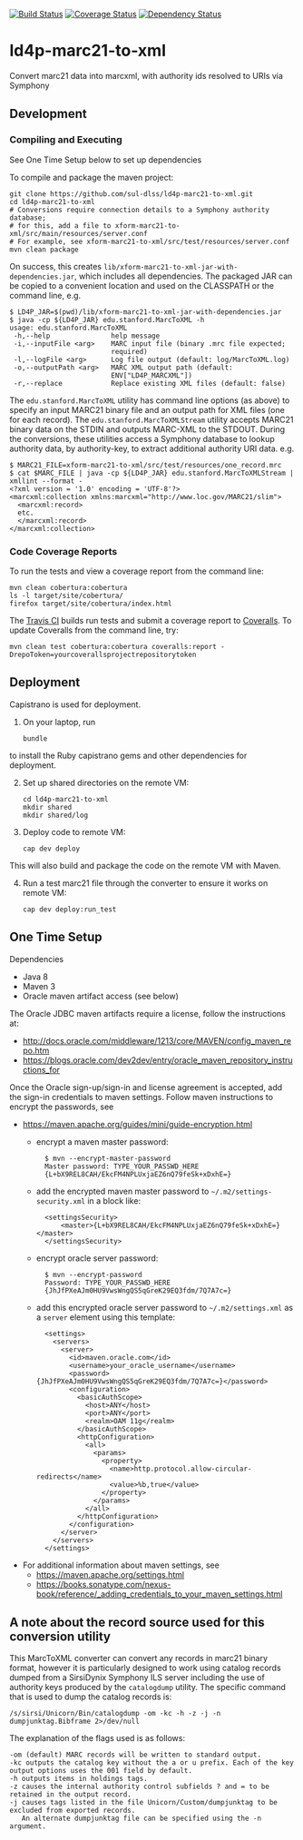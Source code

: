 [![Build Status](https://travis-ci.org/sul-dlss/ld4p-marc21-to-xml.svg?branch=master)](https://travis-ci.org/sul-dlss/ld4p-marc21-to-xml)
[![Coverage Status](https://coveralls.io/repos/github/sul-dlss/ld4p-marc21-to-xml/badge.svg?branch=master)](https://coveralls.io/github/sul-dlss/ld4p-marc21-to-xml?branch=master)
[![Dependency Status](https://gemnasium.com/badges/github.com/sul-dlss/ld4p-marc21-to-xml.svg)](https://gemnasium.com/github.com/sul-dlss/ld4p-marc21-to-xml)

# ld4p-marc21-to-xml
Convert marc21 data into marcxml, with authority ids resolved to URIs via Symphony

## Development

### Compiling and Executing

See One Time Setup below to set up dependencies

To compile and package the maven project:

```
git clone https://github.com/sul-dlss/ld4p-marc21-to-xml.git
cd ld4p-marc21-to-xml
# Conversions require connection details to a Symphony authority database;
# for this, add a file to xform-marc21-to-xml/src/main/resources/server.conf
# For example, see xform-marc21-to-xml/src/test/resources/server.conf
mvn clean package
```

On success, this creates `lib/xform-marc21-to-xml-jar-with-dependencies.jar`, which
includes all dependencies.  The packaged JAR can be copied to a convenient location
and used on the CLASSPATH or the command line, e.g.
```
$ LD4P_JAR=$(pwd)/lib/xform-marc21-to-xml-jar-with-dependencies.jar
$ java -cp ${LD4P_JAR} edu.stanford.MarcToXML -h
usage: edu.stanford.MarcToXML
 -h,--help               help message
 -i,--inputFile <arg>    MARC input file (binary .mrc file expected;
                         required)
 -l,--logFile <arg>      Log file output (default: log/MarcToXML.log)
 -o,--outputPath <arg>   MARC XML output path (default:
                         ENV["LD4P_MARCXML"])
 -r,--replace            Replace existing XML files (default: false)
```

The `edu.stanford.MarcToXML` utility has command line options (as above) to specify
an input MARC21 binary file and an output path for XML files (one for each record).
The `edu.stanford.MarcToXMLStream` utility accepts MARC21 binary data on the STDIN
and outputs MARC-XML to the STDOUT.  During the conversions, these utilities access
a Symphony database to lookup authority data, by authority-key, to extract additional
authority URI data.  e.g.

```
$ MARC21_FILE=xform-marc21-to-xml/src/test/resources/one_record.mrc
$ cat $MARC_FILE | java -cp ${LD4P_JAR} edu.stanford.MarcToXMLStream | xmllint --format -
<?xml version = '1.0' encoding = 'UTF-8'?>
<marcxml:collection xmlns:marcxml="http://www.loc.gov/MARC21/slim">
  <marcxml:record>
  etc.
  </marcxml:record>
</marcxml:collection>
```

### Code Coverage Reports

To run the tests and view a coverage report from the command line:
```
mvn clean cobertura:cobertura
ls -l target/site/cobertura/
firefox target/site/cobertura/index.html
```

The [Travis CI](https://travis-ci.org/sul-dlss/ld4p-marc21-to-xml) builds run tests and submit
a coverage report to [Coveralls](https://coveralls.io/github/sul-dlss/ld4p-marc21-to-xml).
To update Coveralls from the command line, try:

  `mvn clean test cobertura:cobertura coveralls:report -DrepoToken=yourcoverallsprojectrepositorytoken`

## Deployment

Capistrano is used for deployment.

1. On your laptop, run

    `bundle`

  to install the Ruby capistrano gems and other dependencies for deployment.

2. Set up shared directories on the remote VM:

    ```
    cd ld4p-marc21-to-xml
    mkdir shared
    mkdir shared/log
    ```

3. Deploy code to remote VM:

    `cap dev deploy`

  This will also build and package the code on the remote VM with Maven.

4. Run a test marc21 file through the converter to ensure it works on remote VM:

    `cap dev deploy:run_test`

## One Time Setup

Dependencies
- Java 8
- Maven 3
- Oracle maven artifact access (see below)

The Oracle JDBC maven artifacts require a license, follow the instructions at:
- http://docs.oracle.com/middleware/1213/core/MAVEN/config_maven_repo.htm
- https://blogs.oracle.com/dev2dev/entry/oracle_maven_repository_instructions_for

Once the Oracle sign-up/sign-in and license agreement is accepted, add the sign-in
credentials to maven settings.  Follow maven instructions to encrypt the passwords, see
- https://maven.apache.org/guides/mini/guide-encryption.html
  - encrypt a maven master password:

          $ mvn --encrypt-master-password
          Master password: TYPE_YOUR_PASSWD_HERE
          {L+bX9REL8CAH/EkcFM4NPLUxjaEZ6nQ79feSk+xDxhE=}

  - add the encrypted maven master password to `~/.m2/settings-security.xml` in a block like:

          <settingsSecurity>
              <master>{L+bX9REL8CAH/EkcFM4NPLUxjaEZ6nQ79feSk+xDxhE=}</master>
          </settingsSecurity>

  - encrypt oracle server password:

          $ mvn --encrypt-password
          Password: TYPE_YOUR_PASSWD_HERE
          {JhJfPXeAJm0HU9VwsWngQS5qGreK29EQ3fdm/7Q7A7c=}

  - add this encrypted oracle server password to `~/.m2/settings.xml` as a `server` element using this template:

          <settings>
            <servers>
              <server>
                <id>maven.oracle.com</id>
                <username>your_oracle_username</username>
                <password>{JhJfPXeAJm0HU9VwsWngQS5qGreK29EQ3fdm/7Q7A7c=}</password>
                <configuration>
                  <basicAuthScope>
                    <host>ANY</host>
                    <port>ANY</port>
                    <realm>OAM 11g</realm>
                  </basicAuthScope>
                  <httpConfiguration>
                    <all>
                      <params>
                        <property>
                          <name>http.protocol.allow-circular-redirects</name>
                          <value>%b,true</value>
                        </property>
                      </params>
                    </all>
                  </httpConfiguration>
                </configuration>
              </server>
            </servers>
          </settings>

- For additional information about maven settings, see
    - https://maven.apache.org/settings.html
    - https://books.sonatype.com/nexus-book/reference/_adding_credentials_to_your_maven_settings.html

## A note about the record source used for this conversion utility

This MarcToXML converter can convert any records in marc21 binary format, however it is particularly designed to work using catalog records dumped from a SirsiDynix Symphony ILS server including the use of authority keys produced by the `catalogdump` utility. The specific command that is used to dump the catalog records is:
```
/s/sirsi/Unicorn/Bin/catalogdump -om -kc -h -z -j -n dumpjunktag.Bibframe 2>/dev/null
```
The explanation of the flags used is as follows:
```
-om (default) MARC records will be written to standard output.
-kc outputs the catalog key without the a or u prefix. Each of the key output options uses the 001 field by default.
-h outputs items in holdings tags.
-z causes the internal authority control subfields ? and = to be retained in the output record.
-j causes tags listed in the file Unicorn/Custom/dumpjunktag to be excluded from exported records.
   An alternate dumpjunktag file can be specified using the -n argument.
```
